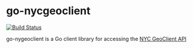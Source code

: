 # go-nycgeoclient #

[![Build Status](https://travis-ci.org/edgar/go-nycgeoclient.svg?branch=master)](https://travis-ci.org/edgar/go-nycgeoclient)

go-nygeoclient is a Go client library for accessing the [NYC GeoClient API](https://developer.cityofnewyork.us/api/geoclient-api)

